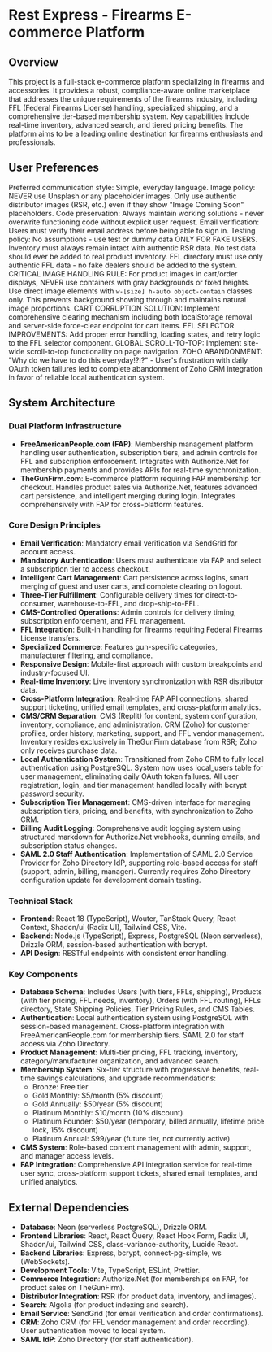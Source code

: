 # Rest Express - Firearms E-commerce Platform

## Overview
This project is a full-stack e-commerce platform specializing in firearms and accessories. It provides a robust, compliance-aware online marketplace that addresses the unique requirements of the firearms industry, including FFL (Federal Firearms License) handling, specialized shipping, and a comprehensive tier-based membership system. Key capabilities include real-time inventory, advanced search, and tiered pricing benefits. The platform aims to be a leading online destination for firearms enthusiasts and professionals.

## User Preferences
Preferred communication style: Simple, everyday language.
Image policy: NEVER use Unsplash or any placeholder images. Only use authentic distributor images (RSR, etc.) even if they show "Image Coming Soon" placeholders.
Code preservation: Always maintain working solutions - never overwrite functioning code without explicit user request.
Email verification: Users must verify their email address before being able to sign in.
Testing policy: No assumptions - use test or dummy data ONLY FOR FAKE USERS. Inventory must always remain intact with authentic RSR data. No test data should ever be added to real product inventory. FFL directory must use only authentic FFL data - no fake dealers should be added to the system.
CRITICAL IMAGE HANDLING RULE: For product images in cart/order displays, NEVER use containers with gray backgrounds or fixed heights. Use direct image elements with `w-[size] h-auto object-contain` classes only. This prevents background showing through and maintains natural image proportions.
CART CORRUPTION SOLUTION: Implement comprehensive clearing mechanism including both localStorage removal and server-side force-clear endpoint for cart items.
FFL SELECTOR IMPROVEMENTS: Add proper error handling, loading states, and retry logic to the FFL selector component.
GLOBAL SCROLL-TO-TOP: Implement site-wide scroll-to-top functionality on page navigation.
ZOHO ABANDONMENT: "Why do we have to do this everyday!?!?" - User's frustration with daily OAuth token failures led to complete abandonment of Zoho CRM integration in favor of reliable local authentication system.

## System Architecture

### Dual Platform Infrastructure
- **FreeAmericanPeople.com (FAP)**: Membership management platform handling user authentication, subscription tiers, and admin controls for FFL and subscription enforcement. Integrates with Authorize.Net for membership payments and provides APIs for real-time synchronization.
- **TheGunFirm.com**: E-commerce platform requiring FAP membership for checkout. Handles product sales via Authorize.Net, features advanced cart persistence, and intelligent merging during login. Integrates comprehensively with FAP for cross-platform features.

### Core Design Principles
- **Email Verification**: Mandatory email verification via SendGrid for account access.
- **Mandatory Authentication**: Users must authenticate via FAP and select a subscription tier to access checkout.
- **Intelligent Cart Management**: Cart persistence across logins, smart merging of guest and user carts, and complete clearing on logout.
- **Three-Tier Fulfillment**: Configurable delivery times for direct-to-consumer, warehouse-to-FFL, and drop-ship-to-FFL.
- **CMS-Controlled Operations**: Admin controls for delivery timing, subscription enforcement, and FFL management.
- **FFL Integration**: Built-in handling for firearms requiring Federal Firearms License transfers.
- **Specialized Commerce**: Features gun-specific categories, manufacturer filtering, and compliance.
- **Responsive Design**: Mobile-first approach with custom breakpoints and industry-focused UI.
- **Real-time Inventory**: Live inventory synchronization with RSR distributor data.
- **Cross-Platform Integration**: Real-time FAP API connections, shared support ticketing, unified email templates, and cross-platform analytics.
- **CMS/CRM Separation**: CMS (Replit) for content, system configuration, inventory, compliance, and administration. CRM (Zoho) for customer profiles, order history, marketing, support, and FFL vendor management. Inventory resides exclusively in TheGunFirm database from RSR; Zoho only receives purchase data.
- **Local Authentication System**: Transitioned from Zoho CRM to fully local authentication using PostgreSQL. System now uses local_users table for user management, eliminating daily OAuth token failures. All user registration, login, and tier management handled locally with bcrypt password security.
- **Subscription Tier Management**: CMS-driven interface for managing subscription tiers, pricing, and benefits, with synchronization to Zoho CRM.
- **Billing Audit Logging**: Comprehensive audit logging system using structured markdown for Authorize.Net webhooks, dunning emails, and subscription status changes.
- **SAML 2.0 Staff Authentication**: Implementation of SAML 2.0 Service Provider for Zoho Directory IdP, supporting role-based access for staff (support, admin, billing, manager). Currently requires Zoho Directory configuration update for development domain testing.

### Technical Stack
- **Frontend**: React 18 (TypeScript), Wouter, TanStack Query, React Context, Shadcn/ui (Radix UI), Tailwind CSS, Vite.
- **Backend**: Node.js (TypeScript), Express, PostgreSQL (Neon serverless), Drizzle ORM, session-based authentication with bcrypt.
- **API Design**: RESTful endpoints with consistent error handling.

### Key Components
- **Database Schema**: Includes Users (with tiers, FFLs, shipping), Products (with tier pricing, FFL needs, inventory), Orders (with FFL routing), FFLs directory, State Shipping Policies, Tier Pricing Rules, and CMS Tables.
- **Authentication**: Local authentication system using PostgreSQL with session-based management. Cross-platform integration with FreeAmericanPeople.com for membership tiers. SAML 2.0 for staff access via Zoho Directory.
- **Product Management**: Multi-tier pricing, FFL tracking, inventory, category/manufacturer organization, and advanced search.
- **Membership System**: Six-tier structure with progressive benefits, real-time savings calculations, and upgrade recommendations:
  - Bronze: Free tier
  - Gold Monthly: $5/month (5% discount)
  - Gold Annually: $50/year (5% discount)
  - Platinum Monthly: $10/month (10% discount)
  - Platinum Founder: $50/year (temporary, billed annually, lifetime price lock, 15% discount)
  - Platinum Annual: $99/year (future tier, not currently active)
- **CMS System**: Role-based content management with admin, support, and manager access levels.
- **FAP Integration**: Comprehensive API integration service for real-time user sync, cross-platform support tickets, shared email templates, and unified analytics.

## External Dependencies
- **Database**: Neon (serverless PostgreSQL), Drizzle ORM.
- **Frontend Libraries**: React, React Query, React Hook Form, Radix UI, Shadcn/ui, Tailwind CSS, class-variance-authority, Lucide React.
- **Backend Libraries**: Express, bcrypt, connect-pg-simple, ws (WebSockets).
- **Development Tools**: Vite, TypeScript, ESLint, Prettier.
- **Commerce Integration**: Authorize.Net (for memberships on FAP, for product sales on TheGunFirm).
- **Distributor Integration**: RSR (for product data, inventory, and images).
- **Search**: Algolia (for product indexing and search).
- **Email Service**: SendGrid (for email verification and order confirmations).
- **CRM**: Zoho CRM (for FFL vendor management and order recording). User authentication moved to local system.
- **SAML IdP**: Zoho Directory (for staff authentication).